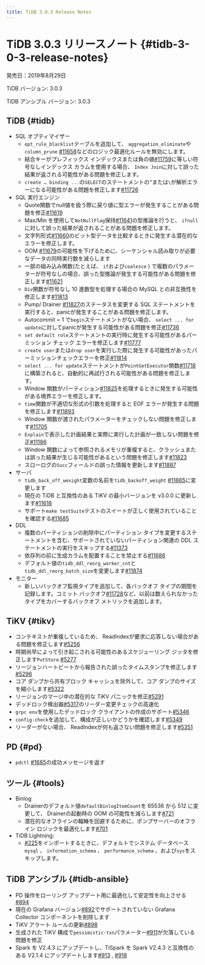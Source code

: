 ```yaml
---
title: TiDB 3.0.3 Release Notes
---
```


# TiDB 3.0.3 リリースノート {#tidb-3-0-3-release-notes}

発売日：2019年8月29日

TiDB バージョン: 3.0.3

TiDB アンシブル バージョン: 3.0.3

## TiDB {#tidb}

-   SQL オプティマイザー
    -   `opt_rule_blacklist`テーブルを追加して、 `aggregation_eliminate`や`column_prune` [#11658](https://github.com/pingcap/tidb/pull/11658)などのロジック最適化ルールを無効にします。
    -   結合キーがプレフィックス インデックスまたは負の値[#11759](https://github.com/pingcap/tidb/pull/11759)に等しい符号なしインデックス カラムを使用する場合、 `Index Join`に対して誤った結果が返される可能性がある問題を修正します。
    -   `create … binding ...`の`SELECT`のステートメントの`”`または`\`が解析エラーになる可能性がある問題を修正します[#11726](https://github.com/pingcap/tidb/pull/11726)
-   SQL 実行エンジン
    -   Quote関数でnull値を扱う際に戻り値に型エラーが発生することがある問題を修正[#11619](https://github.com/pingcap/tidb/pull/11619)
    -   Max/Min を使用して`NotNullFlag`保持[#11641](https://github.com/pingcap/tidb/pull/11641)の型推論を行うと、 `ifnull`に対して誤った結果が返されることがある問題を修正します。
    -   文字列形式[#11660](https://github.com/pingcap/tidb/pull/11660)のビット型データを比較するときに発生する潜在的なエラーを修正します。
    -   OOM [#11679](https://github.com/pingcap/tidb/pull/11679)の可能性を下げるために、シーケンシャル読み取りが必要なデータの同時実行数を減らします
    -   一部の組み込み関数(たとえば、 `if`および`coalesce` ) で複数のパラメーターが符号なしの場合、誤った型推論が発生する可能性がある問題を修正します[#11621](https://github.com/pingcap/tidb/pull/11621)
    -   `Div`関数が符号なし 10 進数型を処理する場合の MySQL との非互換性を修正します[#11813](https://github.com/pingcap/tidb/pull/11813)
    -   Pump/ Drainer [#11827](https://github.com/pingcap/tidb/pull/11827)のステータスを変更する SQL ステートメントを実行すると、panicが発生することがある問題を修正します。
    -   Autocommit = 1 で`begin`ステートメントがない場合、 `select ... for update`に対してpanicが発生する可能性がある問題を修正[#11736](https://github.com/pingcap/tidb/pull/11736)
    -   `set default role`ステートメントの実行時に発生する可能性があるパーミッション チェック エラーを修正します[#11777](https://github.com/pingcap/tidb/pull/11777)
    -   `create user`または`drop user`を実行した際に発生する可能性があったパーミッションチェックエラーを修正[#11814](https://github.com/pingcap/tidb/pull/11814)
    -   `select ... for update`ステートメントが`PointGetExecutor`関数[#11718](https://github.com/pingcap/tidb/pull/11718)に構築されると、自動的に再試行される可能性がある問題を修正します。
    -   Window 関数がパーティション[#11825](https://github.com/pingcap/tidb/pull/11825)を処理するときに発生する可能性がある境界エラーを修正します。
    -   `time`関数が不適切な形式の引数を処理すると EOF エラーが発生する問題を修正します[#11893](https://github.com/pingcap/tidb/pull/11893)
    -   Window 関数が渡されたパラメーターをチェックしない問題を修正します[#11705](https://github.com/pingcap/tidb/pull/11705)
    -   `Explain`で表示した計画結果と実際に実行した計画が一致しない問題を修正[#11186](https://github.com/pingcap/tidb/pull/11186)
    -   Window 関数によって参照されるメモリが重複すると、クラッシュまたは誤った結果が生じる可能性があるという問題を修正します[#11823](https://github.com/pingcap/tidb/pull/11823)
    -   スローログの`Succ`フィールドの誤った情報を更新します[#11887](https://github.com/pingcap/tidb/pull/11887)
-   サーバ
    -   `tidb_back_off_wexight`変数の名前を`tidb_backoff_weight` [#11665](https://github.com/pingcap/tidb/pull/11665)に変更します
    -   現在の TiDB と互換性のある TiKV の最小バージョンを v3.0.0 に更新します[#11618](https://github.com/pingcap/tidb/pull/11618)
    -   サポート`make testSuite`テストのスイートが正しく使用されていることを確認する[#11685](https://github.com/pingcap/tidb/pull/11685)
-   DDL
    -   複数のパーティションの削除中にパーティション タイプを変更するステートメントを含む、サポートされていないパーティション関連の DDL ステートメントの実行をスキップする[#11373](https://github.com/pingcap/tidb/pull/11373)
    -   依存列の前に生成カラムを配置することを禁止する[#11686](https://github.com/pingcap/tidb/pull/11686)
    -   デフォルト値の`tidb_ddl_reorg_worker_cnt`と`tidb_ddl_reorg_batch_size`を変更します[#11874](https://github.com/pingcap/tidb/pull/11874)
-   モニター
    -   新しいバックオフ監視タイプを追加して、各バックオフ タイプの期間を記録します。コミット バックオフ[#11728](https://github.com/pingcap/tidb/pull/11728)など、以前は数えられなかったタイプをカバーするバックオフ メトリックを追加します。

## TiKV {#tikv}

-   コンテキストが重複しているため、 ReadIndexが要求に応答しない場合がある問題を修正します[#5256](https://github.com/tikv/tikv/pull/5256)
-   時期尚早によって引き起こされる可能性のあるスケジューリング ジッタを修正します`PutStore` [#5277](https://github.com/tikv/tikv/pull/5277)
-   リージョンハートビートから報告された誤ったタイムスタンプを修正します[#5296](https://github.com/tikv/tikv/pull/5296)
-   コア ダンプから共有ブロック キャッシュを除外して、コア ダンプのサイズを縮小します[#5322](https://github.com/tikv/tikv/pull/5322)
-   リージョンのマージ中の潜在的な TiKV パニックを修正[#5291](https://github.com/tikv/tikv/pull/5291)
-   デッドロック検出器[#5317](https://github.com/tikv/tikv/pull/5317)のリーダー変更チェックの高速化
-   `grpc env`を使用したデッドロック クライアントの作成のサポート[#5346](https://github.com/tikv/tikv/pull/5346)
-   `config-check`を追加して、構成が正しいかどうかを確認します[#5349](https://github.com/tikv/tikv/pull/5349)
-   リーダーがない場合、 ReadIndexが何も返さない問題を修正します[#5351](https://github.com/tikv/tikv/pull/5351)

## PD {#pd}

-   `pdctl` [#1685](https://github.com/pingcap/pd/pull/1685)の成功メッセージを返す

## ツール {#tools}

-   Binlog
    -   Drainerのデフォルト値`defaultBinlogItemCount`を 65536 から 512 に変更して、 Drainerの起動時の OOM の可能性を減らします[#721](https://github.com/pingcap/tidb-binlog/pull/721)
    -   潜在的なオフラインの輻輳を回避するために、ポンプサーバーのオフライン ロジックを最適化します[#701](https://github.com/pingcap/tidb-binlog/pull/701)
-   TiDB Lightning:
    -   [#225](https://github.com/pingcap/tidb-lightning/pull/225)をインポートするときに、デフォルトでシステム データベース`mysql` 、 `information_schema` 、 `performance_schema` 、および`sys`をスキップします。

## TiDB アンシブル {#tidb-ansible}

-   PD 操作をローリング アップデート用に最適化して安定性を向上させる[#894](https://github.com/pingcap/tidb-ansible/pull/894)
-   現在の Grafana バージョン[#892](https://github.com/pingcap/tidb-ansible/pull/892)でサポートされていない Grafana Collector コンポーネントを削除します
-   TiKV アラート ルールの更新[#898](https://github.com/pingcap/tidb-ansible/pull/898)
-   生成された TiKV 構成で`pessimistic-txn`パラメーター[#911](https://github.com/pingcap/tidb-ansible/pull/911)が欠落している問題を修正
-   Spark を V2.4.3 にアップデートし、TiSpark を Spark V2.4.3 と互換性のある V2.1.4 にアップデートします[#913](https://github.com/pingcap/tidb-ansible/pull/913) , [#918](https://github.com/pingcap/tidb-ansible/pull/918)
